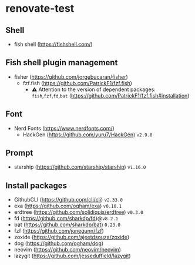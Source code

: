# renovate-test

## Shell
- fish shell (https://fishshell.com/)

## Fish shell plugin management
- fisher (https://github.com/jorgebucaran/fisher)
    - fzf.fish (https://github.com/PatrickF1/fzf.fish)
        - ⚠️ Attention to the version of dependent packages: `fish`,`fzf`,`fd`,`bat` (https://github.com/PatrickF1/fzf.fish#installation)

## Font
- Nerd Fonts (https://www.nerdfonts.com/)
    - HackGen (https://github.com/yuru7/HackGen) `v2.9.0`

## Prompt
- starship (https://github.com/starship/starship) `v1.16.0`

## Install packages
- GithubCLI (https://github.com/cli/cli) `v2.33.0`
- exa (https://github.com/ogham/exa) `v0.10.1`
- erdtree (https://github.com/solidiquis/erdtree) `v0.3.0`
- fd (https://github.com/sharkdp/fd)@`v8.2.1`
- bat (https://github.com/sharkdp/bat) `0.23.0`
- fzf (https://github.com/junegunn/fzf)
- zoxide (https://github.com/ajeetdsouza/zoxide)
- dog (https://github.com/ogham/dog)
- neovim (https://github.com/neovim/neovim)
- lazygit (https://github.com/jesseduffield/lazygit)
